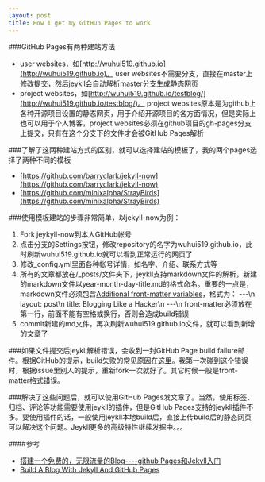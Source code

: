 ```yaml
---
layout: post
title: How I get my GitHub Pages to work
---
```


###GitHub Pages有两种建站方法
- user websites，如[http://wuhui519.github.io](http://wuhui519.github.io)。 user websites不需要分支，直接在master上修改提交，然后jeykll会自动解析master分支生成静态网页
- project websites，如[http://wuhui519.github.io/testblog/](http://wuhui519.github.io/testblog/)。 project websites原本是为github上各种开源项目设置的静态网页，用于介绍开源项目的各方面情况，但是实际上也可以用于个人博客，project websites必须在github项目的gh-pages分支上提交，只有在这个分支下的文件才会被GitHub Pages解析

###了解了这两种建站方式的区别，就可以选择建站的模板了，我的两个pages选择了两种不同的模板
- [https://github.com/barryclark/jekyll-now](https://github.com/barryclark/jekyll-now)
- [https://github.com/minixalpha/StrayBirds](https://github.com/minixalpha/StrayBirds)

###使用模板建站的步骤非常简单，以jekyll-now为例：
1. Fork jeykyll-now到本人GitHub帐号
2. 点击分支的Settings按钮，修改repository的名字为wuhui519.github.io，此时刷新wuhui519.github.io就可以看到正常运行的网页了
3. 修改_config.yml里面各种帐号详情，如名字、介绍、联系方式等
4. 所有的文章都放在/_posts/文件夹下，jeykll支持markdown文件的解析，新建的markdown文件以year-month-day-title.md的格式命名。重要的一点是，markdown文件必须包含[Additional front-matter variables](http://jekyllrb.com/docs/frontmatter/)，格式为：
\---\n
layout: post\n
title: Blogging Like a Hacker\n
\---\n
front-matter必须放在第一行，前面不能有空格或换行，否则会造成build错误
5. commit新建的md文件，再次刷新wuhui519.github.io文件，就可以看到新增的文章了

###如果文件提交后jeykll解析错误，会收到一封GitHub Page build failure邮件。根据GitHub的提示，build失败的常见原因在[这里](https://help.github.com/articles/troubleshooting-github-pages-build-failures)。我第一次碰到这个错误时，根据issue里别人的提示，重新fork一次就好了。其它时候一般是front-matter格式错误。

###解决了这些问题后，就可以使用GitHub Pages发文章了。当然，使用标签、归档、评论等功能需要使用jeykll的插件，但是GitHub Pages支持的jeykll插件不多。要使用插件的话，一般使用jeykll本地build后，直接上传build后的静态网页可以解决这个问题。Jeykll更多的高级特性继续发掘中。。。

####参考
- [搭建一个免费的，无限流量的Blog----github Pages和Jekyll入门](http://www.ruanyifeng.com/blog/2012/08/blogging_with_jekyll.html)
- [Build A Blog With Jekyll And GitHub Pages](http://www.smashingmagazine.com/2014/08/01/build-blog-jekyll-github-pages/)
